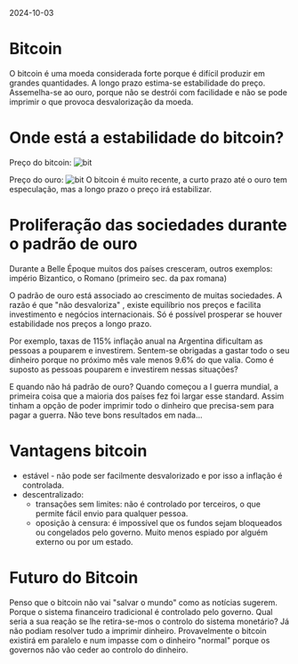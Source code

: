 2024-10-03
# Bitcoin

O bitcoin é uma moeda considerada forte porque é difícil produzir
em grandes quantidades. A longo prazo estima-se estabilidade do preço.
Assemelha-se ao ouro, porque não se destrói com facilidade e não se pode imprimir o que provoca desvalorização da moeda.

# Onde está a estabilidade do bitcoin?
Preço do bitcoin:
![bit](/img/bitcoing.png)

Preço do ouro:
![bit](/img/gold.png)
O bitcoin é muito recente, a curto prazo até o ouro tem especulação, mas a longo prazo o preço irá estabilizar.

# Proliferação das sociedades durante o padrão de ouro
Durante a Belle Époque muitos dos países cresceram, outros exemplos: império Bizantico, o Romano (primeiro sec. da pax romana)

O padrão de ouro está associado ao crescimento de muitas sociedades. A razão é que "não desvaloriza"
, existe equilíbrio nos preços e facilita investimento e negócios internacionais.
Só é possível prosperar se houver estabilidade nos preços a longo prazo.

Por exemplo, taxas de 115% inflação anual na Argentina dificultam as
pessoas a pouparem e investirem. Sentem-se obrigadas a gastar todo o seu dinheiro
porque no próximo mês vale menos 9.6% do que valia. Como é suposto as pessoas pouparem e investirem nessas situações?

E quando não há padrão de ouro?
Quando começou a I guerra mundial, a primeira coisa que a maioria dos países fez foi largar esse standard.
Assim tinham a opção de poder imprimir todo o dinheiro que precisa-sem para pagar a guerra. Não teve bons resultados
em nada...



# Vantagens bitcoin
* estável - não pode ser facilmente desvalorizado e por isso a inflação é controlada.
* descentralizado:
    - transações sem limites: não é controlado por terceiros, o que permite fácil envio para qualquer pessoa.
    - oposição à censura: é impossível que os fundos sejam bloqueados ou congelados pelo governo. Muito menos espiado por alguém externo ou por
      um estado.

# Futuro do Bitcoin
Penso que o bitcoin não vai "salvar o mundo" como as notícias sugerem. Porque o sistema financeiro tradicional é controlado pelo governo.
Qual seria a sua reação se lhe retira-se-mos o controlo do sistema monetário? Já não podiam resolver tudo a imprimir dinheiro.
Provavelmente o bitcoin existirá em paralelo e num impasse com o dinheiro "normal" porque os governos não vão ceder ao controlo do dinheiro.
